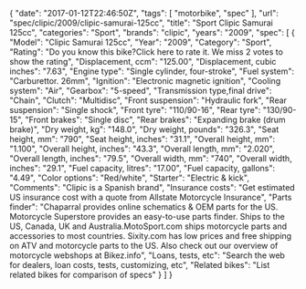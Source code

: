 {
    "date": "2017-01-12T22:46:50Z",
    "tags": [
        "motorbike",
        "spec"
    ],
    "url": "spec\/clipic\/2009\/clipic-samurai-125cc",
    "title": "Sport Clipic Samurai 125cc",
    "categories": "Sport",
    "brands": "clipic",
    "years": "2009",
    "spec": [
        {
            "Model": "Clipic Samurai 125cc",
            "Year": "2009",
            "Category": "Sport",
            "Rating": "Do you know this bike?Click here to rate it. We miss 2 votes to show the rating",
            "Displacement, ccm": "125.00",
            "Displacement, cubic inches": "7.63",
            "Engine type": "Single cylinder, four-stroke",
            "Fuel system": "Carburettor. 26mm",
            "Ignition": "Electronic magnetic ignition",
            "Cooling system": "Air",
            "Gearbox": "5-speed",
            "Transmission type,final drive": "Chain",
            "Clutch": "Multidisc",
            "Front suspension": "Hydraulic fork",
            "Rear suspension": "Single shock",
            "Front tyre": "110\/90-16",
            "Rear tyre": "130\/90-15",
            "Front brakes": "Single disc",
            "Rear brakes": "Expanding brake (drum brake)",
            "Dry weight, kg": "148.0",
            "Dry weight, pounds": "326.3",
            "Seat height, mm": "790",
            "Seat height, inches": "31.1",
            "Overall height, mm": "1.100",
            "Overall height, inches": "43.3",
            "Overall length, mm": "2.020",
            "Overall length, inches": "79.5",
            "Overall width, mm": "740",
            "Overall width, inches": "29.1",
            "Fuel capacity, litres": "17.00",
            "Fuel capacity, gallons": "4.49",
            "Color options": "Red\/white",
            "Starter": "Electric & kick",
            "Comments": "Clipic is a Spanish brand",
            "Insurance costs": "Get estimated US insurance cost with a quote from Allstate Motorcycle Insurance",
            "Parts finder": "Chaparral provides online schematics & OEM parts for the US.   Motorcycle Superstore provides an easy-to-use parts finder. Ships to the US, Canada, UK and Australia.MotoSport.com ships motorcycle parts and accessories to most countries.    Sixity.com has low prices and free shipping on ATV and motorcycle parts to the US. Also check out our overview of motorcycle webshops at Bikez.info",
            "Loans, tests, etc": "Search the web for dealers, loan costs, tests, customizing, etc",
            "Related bikes": "List related bikes for comparison of specs"
        }
    ]
}